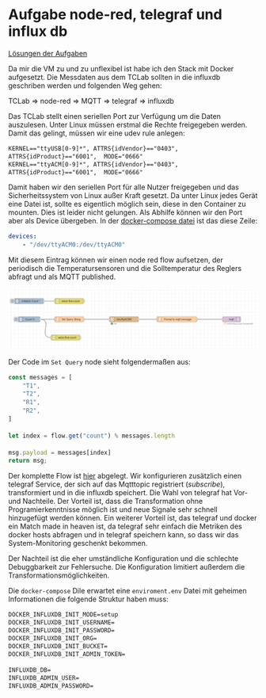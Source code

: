 # Aufgabe node-red, telegraf und influx db

[Lösungen der Aufgaben](report.md)


Da mir die VM zu und zu unflexibel ist habe ich den Stack mit Docker aufgesetzt. Die Messdaten aus dem TCLab sollten in die influxdb geschriben werden und folgenden Weg gehen:


TCLab => node-red => MQTT => telegraf => influxdb


Das TCLab stellt einen seriellen Port zur Verfügung um die Daten auszulesen. Unter Linux müssen erstmal die Rechte freigegeben werden. Damit das gelingt, müssen wir eine udev rule anlegen:

```
KERNEL=="ttyUSB[0-9]*", ATTRS{idVendor}=="0403", ATTRS{idProduct}=="6001",  MODE="0666"
KERNEL=="ttyACM[0-9]*", ATTRS{idVendor}=="0403", ATTRS{idProduct}=="6001",  MODE="0666"
```

Damit haben wir den seriellen Port für alle Nutzer freigegeben und das Sicherheitssystem von Linux außer Kraft gesetzt. Da unter Linux jedes Gerät eine Datei ist, sollte es eigentlich möglich sein, diese in den Container zu mounten. Dies ist leider nicht gelungen. Als Abhilfe können wir den Port aber als Device übergeben. In der [docker-compose datei](docker-compose.yml#L68) ist das diese Zeile:
```yaml
devices:
    - "/dev/ttyACM0:/dev/ttyACM0"
```

Mit diesem Eintrag können wir einen node red flow aufsetzen, der periodisch die Temperatursensoren und die Solltemperatur des Reglers abfragt und als MQTT published.

![](images/node_red_flow.png)


Der Code im `Set Query` node sieht folgendermaßen aus:
```js
const messages = [
    "T1",
    "T2",
    "R1",
    "R2",
]

let index = flow.get("count") % messages.length

msg.payload = messages[index]
return msg;
``` 

Der komplette Flow ist [hier](node-red_flow.json)  abgelegt. Wir konfigurieren zusätzlich einen telegraf Service, der sich auf das Mqtttopic registriert (_subscribe_), transformiert und in die influxdb speichert. Die Wahl von telegraf hat Vor- und Nachteile. Der Vorteil ist, dass die Transformation ohne Programierkenntnisse möglich ist und neue Signale sehr schnell hinzugefügt werden können. Ein weiterer Vorteil ist, das telegraf und docker ein Match made in heaven ist, da telegraf sehr einfach die Metriken des docker hosts abfragen und in telegraf speichern kann, so dass wir das System-Monitoring geschenkt bekommen. 

Der Nachteil ist die eher umständliche Konfiguration und die schlechte Debuggbarkeit zur Fehlersuche. Die Konfiguration limitiert außerdem die Transformationsmöglichkeiten.



Die `docker-compose` Dile erwartet eine `enviroment.env` Datei mit geheimen Informationen die folgende Struktur haben muss:
```
DOCKER_INFLUXDB_INIT_MODE=setup
DOCKER_INFLUXDB_INIT_USERNAME=
DOCKER_INFLUXDB_INIT_PASSWORD=
DOCKER_INFLUXDB_INIT_ORG=
DOCKER_INFLUXDB_INIT_BUCKET=
DOCKER_INFLUXDB_INIT_ADMIN_TOKEN=

INFLUXDB_DB=
INFLUXDB_ADMIN_USER=
INFLUXDB_ADMIN_PASSWORD=
```
